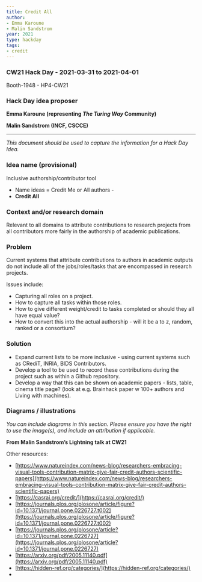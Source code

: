 ```yaml
---
title: Credit All
author:
- Emma Karoune
- Malin Sandstrom
year: 2021
type: hackday
tags:
- credit
---
```


### CW21 Hack Day - 2021-03-31 to 2021-04-01

Booth-1948 - HP4-CW21


### **Hack Day idea proposer**

**Emma Karoune (representing _The Turing Way_ Community)**

**Malin Sandstrom (INCF, CSCCE)**

---


_This document should be used to capture the information for a Hack Day Idea._


### **Idea name (provisional)**

Inclusive authorship/contributor tool 



*   Name ideas = Credit Me or All authors - 
*   **Credit All**


### **Context and/or research domain**

Relevant to all domains to attribute contributions to research projects from all contributors more fairly in the authorship of academic publications.  


### **Problem**

Current systems that attribute contributions to authors in academic outputs do not include all of the jobs/roles/tasks that are encompassed in research projects. 

Issues include:



*   Capturing all roles on a project.
*   How to capture all tasks within those roles.
*   How to give different weight/credit to tasks completed or should they all have equal value?
*   How to convert this into the actual authorship - will it be a to z, random, ranked or a consortium?


### **Solution**



*   Expand current lists to be more inclusive - using current systems such as CRediT, INRIA, BIDS Contributors.
*   Develop a tool to be used to record these contributions during the project such as within a Github repository. 
*   Develop a way that this can be shown on academic papers - lists, table, cinema title page? (look at e.g. Brainhack paper w 100+ authors and Living with machines).


### **Diagrams / illustrations**

_You can include diagrams in this section. Please ensure you have the right to use the image(s), and include an attribution if applicable._

**From Malin Sandstrom’s Lightning talk at CW21**

Other resources:



*   [https://www.natureindex.com/news-blog/researchers-embracing-visual-tools-contribution-matrix-give-fair-credit-authors-scientific-papers](https://www.natureindex.com/news-blog/researchers-embracing-visual-tools-contribution-matrix-give-fair-credit-authors-scientific-papers)
*   [https://casrai.org/credit/](https://casrai.org/credit/)
*   [https://journals.plos.org/plosone/article/figure?id=10.1371/journal.pone.0226727.t002](https://journals.plos.org/plosone/article/figure?id=10.1371/journal.pone.0226727.t002)
*   [https://journals.plos.org/plosone/article?id=10.1371/journal.pone.0226727](https://journals.plos.org/plosone/article?id=10.1371/journal.pone.0226727)
*   [https://arxiv.org/pdf/2005.11140.pdf](https://arxiv.org/pdf/2005.11140.pdf)
*   [https://hidden-ref.org/categories/](https://hidden-ref.org/categories/)
*   